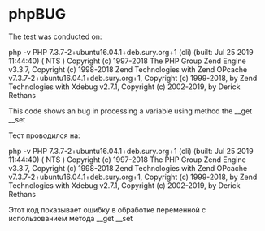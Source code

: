 # phpBUG

<span>The test was conducted on:</span>
<p>php -v
PHP 7.3.7-2+ubuntu16.04.1+deb.sury.org+1 (cli) (built: Jul 25 2019 11:44:40) ( NTS )
Copyright (c) 1997-2018 The PHP Group
Zend Engine v3.3.7, Copyright (c) 1998-2018 Zend Technologies
    with Zend OPcache v7.3.7-2+ubuntu16.04.1+deb.sury.org+1, Copyright (c) 1999-2018, by Zend Technologies
    with Xdebug v2.7.1, Copyright (c) 2002-2019, by Derick Rethans</p>

<p>This code shows an bug in processing a variable using method the __get __set</p>

<span>Тест проводился на:</span>
<p>php -v
PHP 7.3.7-2+ubuntu16.04.1+deb.sury.org+1 (cli) (built: Jul 25 2019 11:44:40) ( NTS )
Copyright (c) 1997-2018 The PHP Group
Zend Engine v3.3.7, Copyright (c) 1998-2018 Zend Technologies
    with Zend OPcache v7.3.7-2+ubuntu16.04.1+deb.sury.org+1, Copyright (c) 1999-2018, by Zend Technologies
    with Xdebug v2.7.1, Copyright (c) 2002-2019, by Derick Rethans</p>

<p>Этот код показывает ошибку в обработке переменной с использованием метода __get __set</p>
